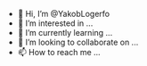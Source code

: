 - 👋 Hi, I’m @YakobLogerfo
- 👀 I’m interested in ...
- 🌱 I’m currently learning ...
- 💞️ I’m looking to collaborate on ...
- 📫 How to reach me ...

<!---
YakobLogerfo/YakobLogerfo is a ✨ special ✨ repository because its `README.md` (this file) appears on your GitHub profile.
You can click the Preview link to take a look at your changes.
--->
